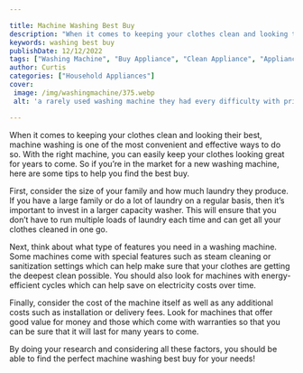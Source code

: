 ```yaml
---

title: Machine Washing Best Buy
description: "When it comes to keeping your clothes clean and looking their best, machine washing is one of the most convenient and effective wa...keep going and find out"
keywords: washing best buy
publishDate: 12/12/2022
tags: ["Washing Machine", "Buy Appliance", "Clean Appliance", "Appliance Guide"]
author: Curtis
categories: ["Household Appliances"]
cover: 
 image: /img/washingmachine/375.webp
 alt: 'a rarely used washing machine they had every difficulty with prior'

---
```


When it comes to keeping your clothes clean and looking their best, machine washing is one of the most convenient and effective ways to do so. With the right machine, you can easily keep your clothes looking great for years to come. So if you’re in the market for a new washing machine, here are some tips to help you find the best buy.

First, consider the size of your family and how much laundry they produce. If you have a large family or do a lot of laundry on a regular basis, then it’s important to invest in a larger capacity washer. This will ensure that you don’t have to run multiple loads of laundry each time and can get all your clothes cleaned in one go.

Next, think about what type of features you need in a washing machine. Some machines come with special features such as steam cleaning or sanitization settings which can help make sure that your clothes are getting the deepest clean possible. You should also look for machines with energy-efficient cycles which can help save on electricity costs over time.

Finally, consider the cost of the machine itself as well as any additional costs such as installation or delivery fees. Look for machines that offer good value for money and those which come with warranties so that you can be sure that it will last for many years to come.

By doing your research and considering all these factors, you should be able to find the perfect machine washing best buy for your needs!
